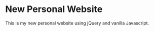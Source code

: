 New Personal Website
===================

This is my new personal website using jQuery and vanilla Javascript.